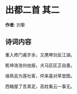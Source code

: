 # 出都二首  其二

**作者**: 刘摰

## 诗词内容

重入修门甫岁余，又携琴剑反江湖。

乾坤浩浩何由报，犬马区区正自愚。

缘熟且为莲社客，伻来喜对草堂图。

西箱屋了吾真足，高枕看云一事无。

